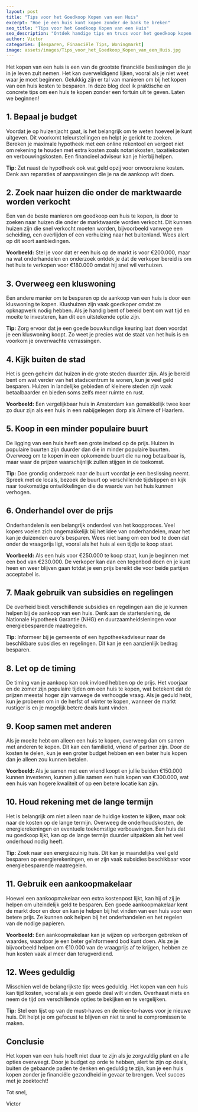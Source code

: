 ```yaml
---
layout: post
title: "Tips voor het Goedkoop Kopen van een Huis"
excerpt: "Hoe je een huis kunt kopen zonder de bank te breken"
seo_title: "Tips voor het Goedkoop Kopen van een Huis"
seo_description: "Ontdek handige tips en trucs voor het goedkoop kopen van een huis en bespaar duizenden euro's. Leer waar je op moet letten en welke stappen je moet nemen."
author: Victor
categories: [Besparen, Financiële Tips, Woningmarkt]
image: assets/images/Tips_voor_het_Goedkoop_Kopen_van_een_Huis.jpg
---
```


Het kopen van een huis is een van de grootste financiële beslissingen die je in je leven zult nemen. Het kan overweldigend lijken, vooral als je niet weet waar je moet beginnen. Gelukkig zijn er tal van manieren om bij het kopen van een huis kosten te besparen. In deze blog deel ik praktische en concrete tips om een huis te kopen zonder een fortuin uit te geven. Laten we beginnen!

## 1. Bepaal je budget

Voordat je op huizenjacht gaat, is het belangrijk om te weten hoeveel je kunt uitgeven. Dit voorkomt teleurstellingen en helpt je gericht te zoeken. Bereken je maximale hypotheek met een online rekentool en vergeet niet om rekening te houden met extra kosten zoals notariskosten, taxatiekosten en verbouwingskosten. Een financieel adviseur kan je hierbij helpen.

**Tip:** Zet naast de hypotheek ook wat geld opzij voor onvoorziene kosten. Denk aan reparaties of aanpassingen die je na de aankoop wilt doen.

## 2. Zoek naar huizen die onder de marktwaarde worden verkocht

Een van de beste manieren om goedkoop een huis te kopen, is door te zoeken naar huizen die onder de marktwaarde worden verkocht. Dit kunnen huizen zijn die snel verkocht moeten worden, bijvoorbeeld vanwege een scheiding, een overlijden of een verhuizing naar het buitenland. Wees alert op dit soort aanbiedingen.

**Voorbeeld:** Stel je voor dat er een huis op de markt is voor €200.000, maar na wat onderhandelen en onderzoek ontdek je dat de verkoper bereid is om het huis te verkopen voor €180.000 omdat hij snel wil verhuizen.

## 3. Overweeg een kluswoning

Een andere manier om te besparen op de aankoop van een huis is door een kluswoning te kopen. Klushuizen zijn vaak goedkoper omdat ze opknapwerk nodig hebben. Als je handig bent of bereid bent om wat tijd en moeite te investeren, kan dit een uitstekende optie zijn.

**Tip:** Zorg ervoor dat je een goede bouwkundige keuring laat doen voordat je een kluswoning koopt. Zo weet je precies wat de staat van het huis is en voorkom je onverwachte verrassingen.

## 4. Kijk buiten de stad

Het is geen geheim dat huizen in de grote steden duurder zijn. Als je bereid bent om wat verder van het stadscentrum te wonen, kun je veel geld besparen. Huizen in landelijke gebieden of kleinere steden zijn vaak betaalbaarder en bieden soms zelfs meer ruimte en rust.

**Voorbeeld:** Een vergelijkbaar huis in Amsterdam kan gemakkelijk twee keer zo duur zijn als een huis in een nabijgelegen dorp als Almere of Haarlem.

## 5. Koop in een minder populaire buurt

De ligging van een huis heeft een grote invloed op de prijs. Huizen in populaire buurten zijn duurder dan die in minder populaire buurten. Overweeg om te kopen in een opkomende buurt die nu nog betaalbaar is, maar waar de prijzen waarschijnlijk zullen stijgen in de toekomst.

**Tip:** Doe grondig onderzoek naar de buurt voordat je een beslissing neemt. Spreek met de locals, bezoek de buurt op verschillende tijdstippen en kijk naar toekomstige ontwikkelingen die de waarde van het huis kunnen verhogen.

## 6. Onderhandel over de prijs

Onderhandelen is een belangrijk onderdeel van het koopproces. Veel kopers voelen zich ongemakkelijk bij het idee van onderhandelen, maar het kan je duizenden euro's besparen. Wees niet bang om een bod te doen dat onder de vraagprijs ligt, vooral als het huis al een tijdje te koop staat.

**Voorbeeld:** Als een huis voor €250.000 te koop staat, kun je beginnen met een bod van €230.000. De verkoper kan dan een tegenbod doen en je kunt heen en weer blijven gaan totdat je een prijs bereikt die voor beide partijen acceptabel is.

## 7. Maak gebruik van subsidies en regelingen

De overheid biedt verschillende subsidies en regelingen aan die je kunnen helpen bij de aankoop van een huis. Denk aan de starterslening, de Nationale Hypotheek Garantie (NHG) en duurzaamheidsleningen voor energiebesparende maatregelen.

**Tip:** Informeer bij je gemeente of een hypotheekadviseur naar de beschikbare subsidies en regelingen. Dit kan je een aanzienlijk bedrag besparen.

## 8. Let op de timing

De timing van je aankoop kan ook invloed hebben op de prijs. Het voorjaar en de zomer zijn populaire tijden om een huis te kopen, wat betekent dat de prijzen meestal hoger zijn vanwege de verhoogde vraag. Als je geduld hebt, kun je proberen om in de herfst of winter te kopen, wanneer de markt rustiger is en je mogelijk betere deals kunt vinden.

## 9. Koop samen met anderen

Als je moeite hebt om alleen een huis te kopen, overweeg dan om samen met anderen te kopen. Dit kan een familielid, vriend of partner zijn. Door de kosten te delen, kun je een groter budget hebben en een beter huis kopen dan je alleen zou kunnen betalen.

**Voorbeeld:** Als je samen met een vriend koopt en jullie beiden €150.000 kunnen investeren, kunnen jullie samen een huis kopen van €300.000, wat een huis van hogere kwaliteit of op een betere locatie kan zijn.

## 10. Houd rekening met de lange termijn

Het is belangrijk om niet alleen naar de huidige kosten te kijken, maar ook naar de kosten op de lange termijn. Overweeg de onderhoudskosten, de energierekeningen en eventuele toekomstige verbouwingen. Een huis dat nu goedkoop lijkt, kan op de lange termijn duurder uitpakken als het veel onderhoud nodig heeft.

**Tip:** Zoek naar een energiezuinig huis. Dit kan je maandelijks veel geld besparen op energierekeningen, en er zijn vaak subsidies beschikbaar voor energiebesparende maatregelen.

## 11. Gebruik een aankoopmakelaar

Hoewel een aankoopmakelaar een extra kostenpost lijkt, kan hij of zij je helpen om uiteindelijk geld te besparen. Een goede aankoopmakelaar kent de markt door en door en kan je helpen bij het vinden van een huis voor een betere prijs. Ze kunnen ook helpen bij het onderhandelen en het regelen van de nodige papieren.

**Voorbeeld:** Een aankoopmakelaar kan je wijzen op verborgen gebreken of waardes, waardoor je een beter geïnformeerd bod kunt doen. Als ze je bijvoorbeeld helpen om €10.000 van de vraagprijs af te krijgen, hebben ze hun kosten vaak al meer dan terugverdiend.

## 12. Wees geduldig

Misschien wel de belangrijkste tip: wees geduldig. Het kopen van een huis kan tijd kosten, vooral als je een goede deal wilt vinden. Overhaast niets en neem de tijd om verschillende opties te bekijken en te vergelijken.

**Tip:** Stel een lijst op van de must-haves en de nice-to-haves voor je nieuwe huis. Dit helpt je om gefocust te blijven en niet te snel te compromissen te maken.

## Conclusie

Het kopen van een huis hoeft niet duur te zijn als je zorgvuldig plant en alle opties overweegt. Door je budget op orde te hebben, alert te zijn op deals, buiten de gebaande paden te denken en geduldig te zijn, kun je een huis kopen zonder je financiële gezondheid in gevaar te brengen. Veel succes met je zoektocht!

Tot snel,

Victor